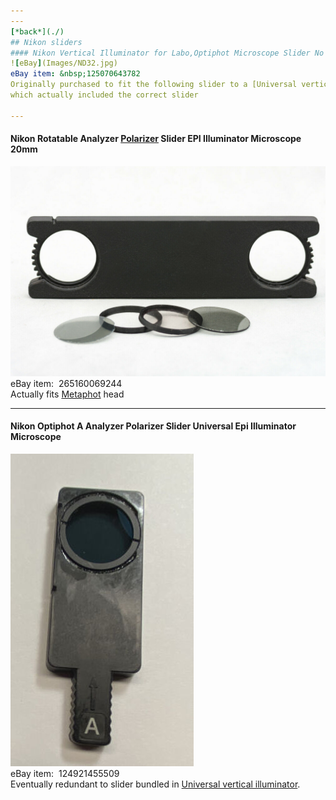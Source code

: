 ```yaml
---
---
[*back*](./)
## Nikon sliders
#### Nikon Vertical Illuminator for Labo,Optiphot Microscope Slider No Filter  
![eBay](Images/ND32.jpg)  
eBay item: &nbsp;125070643782  
Originally purchased to fit the following slider to a [Universal vertical illuminator](VertIllum/),  
which actually included the correct slider  

---
```


#### Nikon Rotatable Analyzer [Polarizer](../polarize) Slider EPI Illuminator Microscope 20mm  
![eBay](Images/rotatable.jpg)  
eBay item: &nbsp;265160069244  
Actually fits [Metaphot](../Metaphot/) head  

---

#### Nikon Optiphot A Analyzer Polarizer Slider Universal Epi Illuminator Microscope  
![eBay](Images/AnalyzerA.jpg)  
eBay item: &nbsp;124921455509  
Eventually redundant to slider bundled in [Universal vertical illuminator](VertIllum/).  

